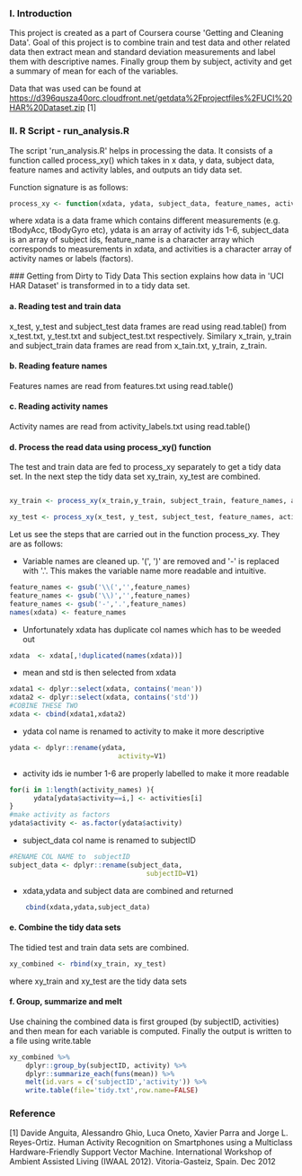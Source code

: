 ### I. Introduction
This project is created as a part of Coursera course 'Getting and Cleaning Data'. Goal of this project is to combine train and test data and other related data then extract mean and standard deviation measurements and label them with descriptive names. 
Finally group them by subject, activity and get a summary of mean for each of the variables.

Data that was used can be found at https://d396qusza40orc.cloudfront.net/getdata%2Fprojectfiles%2FUCI%20HAR%20Dataset.zip [1]

### II. R Script - run_analysis.R
The script 'run_analysis.R' helps in processing the data. It consists of a function called process_xy() which takes in x data, y data, subject data, feature names and activity lables, and outputs an tidy data set.

Function signature is as follows:

```R
process_xy <- function(xdata, ydata, subject_data, feature_names, activities) { ... } 
```
<p>
where xdata is a data frame which contains different measurements (e.g. tBodyAcc, tBodyGyro etc), 
      ydata is an array of activity ids 1-6,
      subject_data is an array of subject ids,
      feature_name is a character array which corresponds to measurements in xdata,
      and activities is a character array of activity names or labels (factors).
</p>
### Getting from Dirty to Tidy Data
This section explains how data in 'UCI HAR Dataset' is transformed in to a tidy data set. 

#### a. Reading test and train data
x_test, y_test and subject_test data frames are read using read.table() from x_test.txt, y_test.txt and subject_test.txt respectively. Similary x_train, y_train and subject_train data frames are read from x_tain.txt, y_train, z_train. 

#### b. Reading feature names 
Features names are read from features.txt using read.table()

#### c. Reading activity names
Activity names are read from activity_labels.txt using read.table()

#### d. Process the read data using process_xy() function
The test and train data are fed to process_xy separately to get a tidy data set. In the next step the tidy data set xy_train, xy_test are combined.

```R

xy_train <- process_xy(x_train,y_train, subject_train, feature_names, activity_names)

xy_test <- process_xy(x_test, y_test, subject_test, feature_names, activity_names)
```

Let us see the steps that are carried out in the function process_xy. They are as follows:

- Variable names are cleaned up.  '(', ')' are removed and '-' is replaced with '.'. This makes the variable name more readable and intuitive.
```R
feature_names <- gsub('\\(','',feature_names)
feature_names <- gsub('\\)','',feature_names)
feature_names <- gsub('-','.',feature_names)
names(xdata) <- feature_names
```
- Unfortunately xdata has duplicate col names which has to be weeded out
```R
xdata  <- xdata[,!duplicated(names(xdata))]
```
- mean and std is then selected from xdata
```R
xdata1 <- dplyr::select(xdata, contains('mean'))
xdata2 <- dplyr::select(xdata, contains('std'))
#COBINE THESE TWO
xdata <- cbind(xdata1,xdata2)
```
- ydata col name is renamed to activity to make it more descriptive
```R
ydata <- dplyr::rename(ydata,
                           activity=V1)
```
- activity ids ie number 1-6 are properly labelled to make it more readable
```R
for(i in 1:length(activity_names) ){
      ydata[ydata$activity==i,] <- activities[i]
}
#make activity as factors
ydata$activity <- as.factor(ydata$activity)
```
-  subject_data col name is renamed to subjectID
```R
#RENAME COL NAME to  subjectID 
subject_data <- dplyr::rename(subject_data,
                                  subjectID=V1)
```
-  xdata,ydata and subject data are combined and returned 
```R
    cbind(xdata,ydata,subject_data)
```
#### e. Combine the tidy data sets
The tidied test and train data sets are combined.
```R
xy_combined <- rbind(xy_train, xy_test)
```
where xy_train and xy_test are the tidy data sets

#### f. Group, summarize and melt
Use chaining the combined data is first grouped (by subjectID, activities) and then mean for each variable is computed. Finally the output is written to a file using write.table
```R
xy_combined %>%
    dplyr::group_by(subjectID, activity) %>%
    dplyr::summarize_each(funs(mean)) %>% 
    melt(id.vars = c('subjectID','activity')) %>%
    write.table(file='tidy.txt',row.name=FALSE)
```

### Reference
[1] Davide Anguita, Alessandro Ghio, Luca Oneto, Xavier Parra and Jorge L. Reyes-Ortiz. Human Activity Recognition on Smartphones using a Multiclass Hardware-Friendly Support Vector Machine. International Workshop of Ambient Assisted Living (IWAAL 2012). Vitoria-Gasteiz, Spain. Dec 2012
